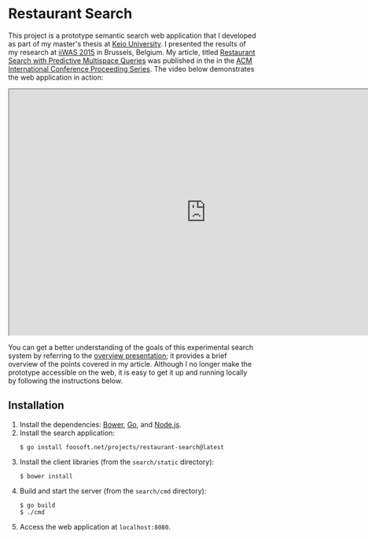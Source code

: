 <!-- +++
Area = "projects"
GitHub = "search"
Layout = "page"
Tags = ["golang", "kansei", "keio university", "mit license", "search", "sql", "web", "research"]
Description = "Kansei-based semantic restaurant search engine prototype."
Collection = "ProjectsComplete"
+++ -->

# Restaurant Search

This project is a prototype semantic search web application that I developed as part of my master's thesis at [Keio
University](http://www.sfc.keio.ac.jp/). I presented the results of my research at [iiWAS
2015](http://www.iiwas.org/conferences/iiwas2015/home) in Brussels, Belgium. My article, titled [Restaurant Search with
Predictive Multispace Queries](dl/article.pdf) was published in the in the [ACM International Conference Proceeding
Series](https://dl.acm.org/citation.cfm?id=2837185&picked=prox&cfid=817523401&cftoken=92411506). The video below
demonstrates the web application in action:

<iframe width="800" height="500" src="https://www.youtube.com/embed/Ic7Sq-oQ2DI" allowfullscreen></iframe>

You can get a better understanding of the goals of this experimental search system by referring to the [overview
presentation](dl/slides.zip); it provides a brief overview of the points covered in my article. Although I no longer
make the prototype accessible on the web, it is easy to get it up and running locally by following the instructions
below.

## Installation

1.  Install the dependencies: [Bower](https://bower.io/), [Go](https://golang.org/), and [Node.js](https://nodejs.org/).
2.  Install the search application:
    ```
    $ go install foosoft.net/projects/restaurant-search@latest
    ```
3.  Install the client libraries (from the `search/static` directory):
    ```
    $ bower install
    ```
4.  Build and start the server (from the `search/cmd` directory):
    ```
    $ go build
    $ ./cmd
    ```
5.  Access the web application at `localhost:8080`.
